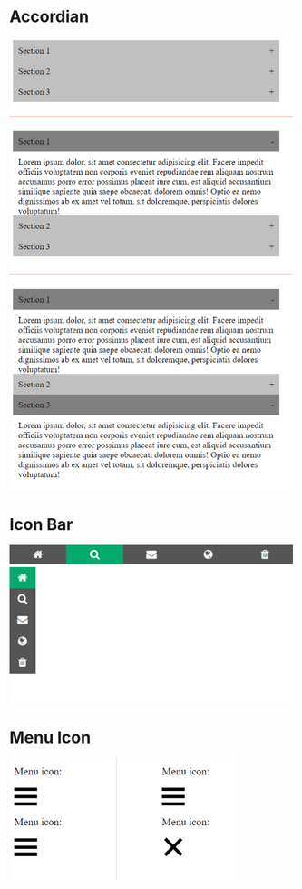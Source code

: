 # Accordian

<kbd><img src="./icon-bar/accordian.png" width="500"/></kbd>

# Icon Bar

<kbd><img src="./icon-bar/iconbars.png" width="500"/></kbd>

# Menu Icon

<kbd><img src="./icon-bar/menuIcon.png"  width="400"/></kbd>

